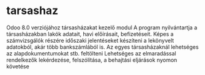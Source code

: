 # tarsashaz
Odoo 8.0 verziójához társasházakat kezelő modul
A program nyilvántartja a társasházakban lakók adatait, havi előírásait, befizetéseit.
Képes a számvizsgálók részére időszaki jelentéseket készíteni a lekönyvelt adatokból, akár több bankszámlából is.
Az egyes társasházaknál lehetséges az alapdokumentumokat stb. feltölteni
Lehetséges az elmaradással rendelkezők lekérdezése, felszólítása, a behajtási eljárások nyomon követése

